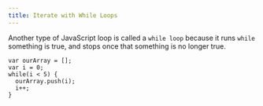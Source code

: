 ```yaml
---
title: Iterate with While Loops
---
```

Another type of JavaScript loop is called a `while loop` because it runs `while` something is true, and stops once that something is no longer true.

    var ourArray = [];
    var i = 0;
    while(i < 5) {
      ourArray.push(i);
      i++;
    }